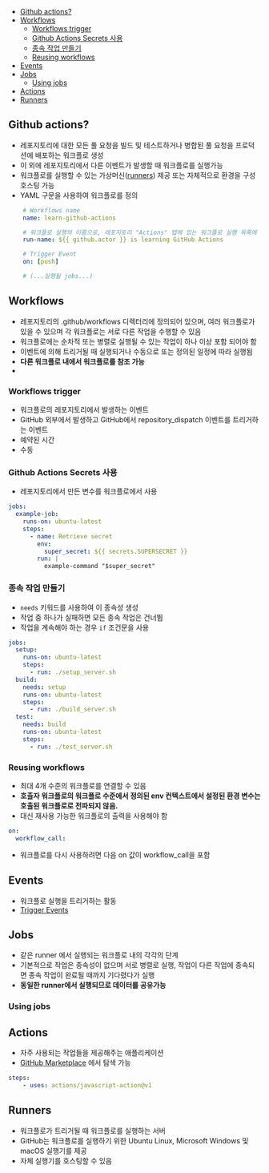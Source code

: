- [Github actions?](#github-actions)
- [Workflows](#workflows)
  - [Workflows trigger](#workflows-trigger)
  - [Github Actions Secrets 사용](#github-actions-secrets-사용)
  - [종속 작업 만들기](#종속-작업-만들기)
  - [Reusing workflows](#reusing-workflows)
- [Events](#events)
- [Jobs](#jobs)
  - [Using jobs](#using-jobs)
- [Actions](#actions)
- [Runners](#runners)

## Github actions?
- 레포지토리에 대한 모든 풀 요청을 빌드 및 테스트하거나 병합된 풀 요청을 프로덕션에 배포하는 워크플로 생성
- 이 외에 레포지토리에서 다른 이벤트가 발생할 때 워크플로를 실행가능
- 워크플로를 실행할 수 있는 가상머신([runners](#runners)) 제공 또는 자체적으로 환경을 구성 호스팅 가능
- YAML 구문을 사용하여 워크플로를 정의
```YAML
    # Workflows name
    name: learn-github-actions

    # 워크플로 실행의 이름으로, 레포지토리 "Actions" 탭에 있는 워크플로 실행 목록에 표시.
    run-name: ${{ github.actor }} is learning GitHub Actions

    # Trigger Event
    on: [push]

    # (...실행될 jobs...)
```

## Workflows
- 레포지토리의 .github/workflows 디렉터리에 정의되어 있으며, 여러 워크플로가 있을 수 있으며 각 워크플로는 서로 다른 작업을 수행할 수 있음 
- 워크플로에는 순차적 또는 병렬로 실행될 수 있는 작업이 하나 이상 포함 되어야 함
- 이벤트에 의해 트리거될 때 실행되거나 수동으로 또는 정의된 일정에 따라 실행됨
- **다른 워크플로 내에서 워크플로를 참조 가능**
- 
### Workflows trigger
- 워크플로의 레포지토리에서 발생하는 이벤트
- GitHub 외부에서 발생하고 GitHub에서 repository_dispatch 이벤트를 트리거하는 이벤트
- 예약된 시간
- 수동

### Github Actions Secrets 사용
- 레포지토리에서 만든 변수를 워크플로에서 사용
```YAML
jobs:
  example-job:
    runs-on: ubuntu-latest
    steps:
      - name: Retrieve secret
        env:
          super_secret: ${{ secrets.SUPERSECRET }}
        run: |
          example-command "$super_secret"
```

### 종속 작업 만들기
- `needs` 키워드를 사용하여 이 종속성 생성
- 작업 중 하나가 실패하면 모든 종속 작업은 건너뜀
- 작업을 계속해야 하는 경우 `if` 조건문을 사용
```YAML
jobs:
  setup:
    runs-on: ubuntu-latest
    steps:
      - run: ./setup_server.sh
  build:
    needs: setup
    runs-on: ubuntu-latest
    steps:
      - run: ./build_server.sh
  test:
    needs: build
    runs-on: ubuntu-latest
    steps:
      - run: ./test_server.sh
```

### Reusing workflows
- 최대 4개 수준의 워크플로를 연결할 수 있음
- **호출자 워크플로의 워크플로 수준에서 정의된 env 컨텍스트에서 설정된 환경 변수는 호출된 워크플로로 전파되지 않음.**
- 대신 재사용 가능한 워크플로의 출력을 사용해야 함

```YAML
on:
  workflow_call:
```
- 워크플로를 다시 사용하려면 다음 on 값이 workflow_call을 포함

## Events
- 워크플로 실행을 트리거하는 활동
- [Trigger Events](https://docs.github.com/ko/actions/using-workflows/events-that-trigger-workflows)

## Jobs
- 같은 runner 에서 실행되는 워크플로 내의 각각의 단계
- 기본적으로 작업은 종속성이 없으며 서로 병렬로 실행, 작업이 다른 작업에 종속되면 종속 작업이 완료될 때까지 기다렸다가 실행
- **동일한 runner에서 실행되므로 데이터를 공유가능**

### Using jobs

## Actions
- 자주 사용되는 작업들을 제공해주는 애플리케이션
- [GitHub Marketplace](https://github.com/marketplace?type=actions) 에서 탐색 가능
  
```YAML
steps:
    - uses: actions/javascript-action@v1
```

## Runners
- 워크플로가 트리거될 때 워크플로를 실행하는 서버
- GitHub는 워크플로를 실행하기 위한 Ubuntu Linux, Microsoft Windows 및 macOS 실행기를 제공
- 자체 실행기를 호스팅할 수 있음
